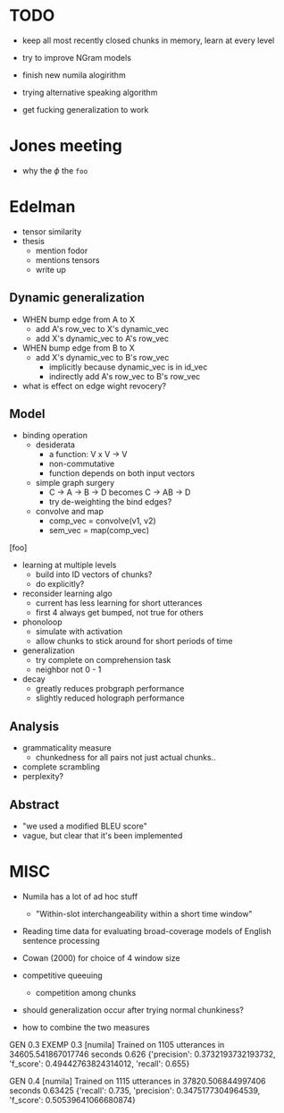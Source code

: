 # TODO
- keep all most recently closed chunks in memory, learn at every level

- try to improve NGram models
- finish new numila alogirithm
- trying alternative speaking algorithm
- get fucking generalization to work

# Jones meeting
- why the $\phi$   the `foo`

# Edelman
- tensor similarity
- thesis
    - mention fodor
    - mentions tensors
    - write up 

## Dynamic generalization
- WHEN bump edge from A to X
    - add A's row_vec to X's dynamic_vec
    - add X's dynamic_vec to A's row_vec
- WHEN bump edge from B to X
    - add X's dynamic_vec to B's row_vec
        - implicitly because dynamic_vec is in id_vec
        - indirectly add A's row_vec to B's row_vec
- what is effect on edge wight revocery?

## Model
- binding operation
    - desiderata
        - a function: V x V -> V
        - non-commutative
        - function depends on both input vectors
    - simple graph surgery
        - C -> A -> B -> D   becomes   C -> AB -> D
        - try de-weighting the bind edges?
    - convolve and map
        - comp_vec = convolve(v1, v2)
        - sem_vec = map(comp_vec)

[foo] 
- learning at multiple levels
    - build into ID vectors of chunks?
    - do explicitly?
- reconsider learning algo
    - current has less learning for short utterances
    - first 4 always get bumped, not true for others
- phonoloop
    - simulate with activation
    - allow chunks to stick around for short periods of time
- generalization
    - try complete on comprehension task
    - neighbor not 0 - 1
- decay
    - greatly reduces probgraph performance
    - slightly reduced holograph performance

## Analysis
- grammaticality measure
    - chunkedness for all pairs not just actual chunks..
- complete scrambling
- perplexity?

## Abstract
- "we used a modified BLEU score"
- vague, but clear that it's been implemented


# MISC
- Numila has a lot of ad hoc stuff
    - "Within-slot interchangeability within a short time window"
- Reading time data for evaluating broad-coverage models of English sentence processing
- Cowan (2000) for choice of 4 window size

- competitive queeuing
    - competition among chunks



- should generalization occur after trying normal chunkiness?
- how to combine the two measures

GEN 0.3 EXEMP 0.3
[numila]  Trained on 1105 utterances in 34605.541867017746 seconds
0.626
{'precision': 0.3732193732193732, 'f_score': 0.49442763824314012, 'recall': 0.655}


GEN 0.4
[numila]  Trained on 1115 utterances in 37820.506844997406 seconds
0.63425
{'recall': 0.735, 'precision': 0.3475177304964539, 'f_score': 0.50539641066680874}